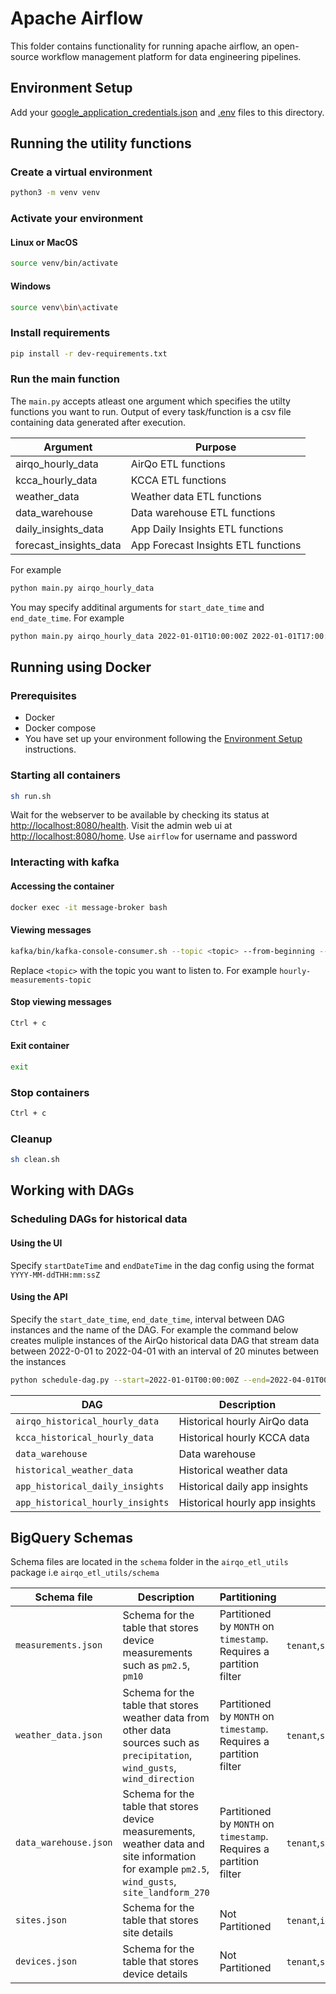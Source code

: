 # Apache Airflow

This folder contains functionality for running apache airflow, an open-source workflow management platform for data engineering pipelines.

## Environment Setup

Add your [google_application_credentials.json](https://drive.google.com/file/d/18lW3Kc-N4n1tnnFOvtxko4rwuL5VfXyu/view?usp=sharing)
and [.env](https://drive.google.com/file/d/1iTSBXvhoYC9IOV1qRPr9LJv6MbES-3_P/view?usp=sharing) files to this directory.

## Running the utility functions

### Create a virtual environment

```bash
python3 -m venv venv
```

### Activate your environment

#### Linux or MacOS

```bash
source venv/bin/activate
```

#### Windows

```bash
source venv\bin\activate
```

### Install requirements

```bash
pip install -r dev-requirements.txt
```

### Run the main function

The `main.py` accepts atleast one argument which specifies the utilty functions you want to run. Output of every task/function is a csv file containing data generated after execution.

| Argument         | Purpose|
|---------------------------|------------------|
| airqo_hourly_data | AirQo ETL functions |
| kcca_hourly_data | KCCA ETL functions   |
| weather_data | Weather data ETL functions   |
| data_warehouse | Data warehouse ETL functions   |
| daily_insights_data | App Daily Insights ETL functions   |
| forecast_insights_data | App Forecast Insights ETL functions   |

For example

```bash
python main.py airqo_hourly_data
```

You may specify additinal arguments for `start_date_time` and `end_date_time`. For example

```bash
python main.py airqo_hourly_data 2022-01-01T10:00:00Z 2022-01-01T17:00:00Z
```

## Running using Docker

### Prerequisites

- Docker
- Docker compose
- You have set up your environment following the [Environment Setup](#environment-setup)  instructions.

### Starting all containers

```bash
sh run.sh  
```

Wait for the webserver to be available by checking its status at <http://localhost:8080/health>.
Visit the admin web ui at <http://localhost:8080/home>. Use `airflow` for username and password

### Interacting with kafka

#### Accessing the container

```bash
docker exec -it message-broker bash
```

#### Viewing messages

```bash
kafka/bin/kafka-console-consumer.sh --topic <topic> --from-beginning --bootstrap-server localhost:9092
```

Replace ```<topic>``` with the topic you want to listen to. For example ```hourly-measurements-topic```

#### Stop viewing messages

```bash
Ctrl + c
```

#### Exit container

```bash
exit
```

### Stop containers

```bash
Ctrl + c
```

### Cleanup

```bash
sh clean.sh  
```

## Working with DAGs

### Scheduling DAGs for historical data

#### Using the UI

Specify `startDateTime` and `endDateTime` in the dag config using the format `YYYY-MM-ddTHH:mm:ssZ`

#### Using the API

Specify the `start_date_time`, `end_date_time`, interval between DAG instances and the name of the DAG. For example the command below creates muliple instances of the AirQo historical data DAG that stream data between 2022-0-01 to 2022-04-01 with an interval of 20 minutes between the instances

```bash
python schedule-dag.py --start=2022-01-01T00:00:00Z --end=2022-04-01T00:00:00Z --logical_date_minutes_interval=20 --dag=airqo_historical_hourly_data
```

| DAG                                   | Description      |
|---------------------------------------|------------------|
| `airqo_historical_hourly_data`        | Historical hourly AirQo data |
| `kcca_historical_hourly_data`         | Historical hourly KCCA data |
| `data_warehouse`                      | Data warehouse |
| `historical_weather_data`             | Historical weather data |
| `app_historical_daily_insights`       | Historical daily app insights |
| `app_historical_hourly_insights`      | Historical hourly app insights |

## BigQuery Schemas

Schema files are located in the `schema` folder in the `airqo_etl_utils` package  i.e  `airqo_etl_utils/schema`

| Schema file               | Description      | Partitioning     | Clustering order       |
|---------------------------|------------------|------------------|------------------|
| `measurements.json` | Schema for the table that stores device measurements such as `pm2.5`, `pm10` | Partitioned by `MONTH` on `timestamp`. Requires a partition filter | `tenant`,`site_id`,`device`,`timestamp` |
| `weather_data.json` | Schema for the table that stores weather data from other data sources such as `precipitation`, `wind_gusts`, `wind_direction` | Partitioned by `MONTH` on `timestamp`. Requires a partition filter | `tenant`,`site_id`,`timestamp` |
| `data_warehouse.json` | Schema for the table that stores device measurements, weather data and site information for example `pm2.5`, `wind_gusts`, `site_landform_270`  | Partitioned by `MONTH` on `timestamp`. Requires a partition filter | `tenant`,`site_id`,`device_name`,`timestamp` |
| `sites.json` | Schema for the table that stores site details  | Not Partitioned | `tenant`,`id` |
| `devices.json` | Schema for the table that stores device details  | Not Partitioned | `tenant`,`site_id`,`id` |
